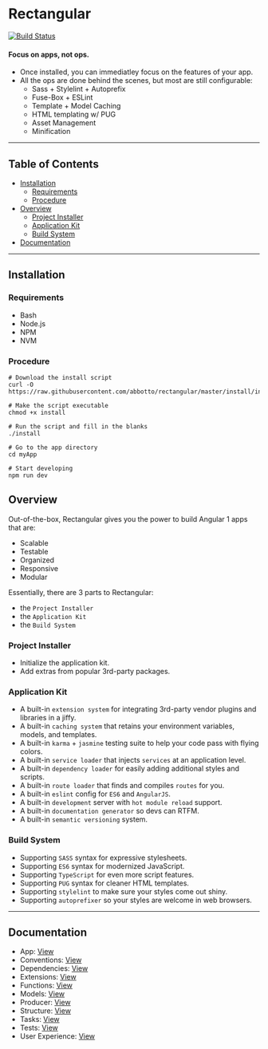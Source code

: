 # Rectangular
[![Build Status](https://travis-ci.org/abbotto/rectangular.svg?branch=master)](https://travis-ci.org/abbotto/rectangular)

#### Focus on apps, not ops.
- Once installed, you can immediatley focus on the features of your app.
- All the ops are done behind the scenes, but most are still configurable:
	- Sass + Stylelint + Autoprefix
	- Fuse-Box + ESLint
	- Template + Model Caching
	- HTML templating w/ PUG
	- Asset Management
	- Minification

---

## Table of Contents
* [Installation](#Installation)
	* [Requirements](#Requirements)
	* [Procedure](#Procedure)
* [Overview](#Overview)
	* [Project Installer](#Project-Installer)
	* [Application Kit](#ApplicationKit)
	* [Build System](#BuildSystem)
* [Documentation](#Documentation)

---

## <a name='Installation'></a>Installation

### <a name='Requirements'></a>Requirements
- Bash
- Node.js
- NPM
- NVM

### <a name='Procedure'></a>Procedure
	# Download the install script
	curl -O https://raw.githubusercontent.com/abbotto/rectangular/master/install/install
	
	# Make the script executable
	chmod +x install
	
	# Run the script and fill in the blanks
	./install
	
	# Go to the app directory
	cd myApp

	# Start developing
	npm run dev

## <a name='Overview'></a>Overview
Out-of-the-box, Rectangular gives you the power to build Angular 1 apps that are:
- Scalable
- Testable
- Organized
- Responsive
- Modular

Essentially, there are 3 parts to Rectangular:
- the `Project Installer`
- the `Application Kit`
- the `Build System`

### <a name='Project-Installer'></a>Project Installer
- Initialize the application kit.
- Add extras from popular 3rd-party packages.

### <a name='ApplicationKit'></a>Application Kit
- A built-in `extension system` for integrating 3rd-party vendor plugins and libraries in a jiffy.
- A built-in `caching system` that retains your environment variables, models, and templates.
- A built-in `karma` + `jasmine` testing suite to help your code pass with flying colors.
- A built-in `service loader` that injects `services` at an application level.
- A built-in `dependency loader` for easily adding additional styles and scripts.
- A built-in `route loader` that finds and compiles `routes` for you.
- A built-in `eslint` config for `ES6` and `AngularJS`.
- A built-in `development` server with `hot module reload` support.
- A built-in `documentation generator` so devs can RTFM.
- A built-in `semantic versioning` system.

### <a name='BuildSystem'></a>Build System
- Supporting `SASS` syntax for expressive stylesheets.
- Supporting `ES6` syntax for modernized JavaScript.
- Supporting `TypeScript` for even more script features.
- Supporting `PUG` syntax for cleaner HTML templates.
- Supporting `stylelint` to make sure your styles come out shiny.
- Supporting `autoprefixer` so your styles are welcome in web browsers.

---

## <a name='Documentation'></a>Documentation
- App:				[View](readme/app.md)
- Conventions:		[View](readme/conventions.md)
- Dependencies:		[View](readme/dependencies.md)
- Extensions:		[View](readme/extensions.md)
- Functions:		[View](readme/functions.md)
- Models:			[View](readme/models.md)
- Producer:			[View](readme/producer.md)
- Structure:		[View](readme/structure.md)
- Tasks: 			[View](readme/tasks.md)
- Tests: 			[View](readme/tests.md)
- User Experience:	[View](readme/user-experience.md)
